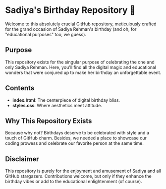 # Sadiya's Birthday Repository 🎉

Welcome to this absolutely crucial GitHub repository, meticulously crafted for the grand occasion of Sadiya Rehman's birthday (and oh, for "educational purposes" too, we guess).

## Purpose

This repository exists for the singular purpose of celebrating the one and only Sadiya Rehman. Here, you'll find all the digital magic and educational wonders that were conjured up to make her birthday an unforgettable event.

## Contents

- **index.html**: The centerpiece of digital birthday bliss.
- **styles.css**: Where aesthetics meet attitude.

## Why This Repository Exists

Because why not? Birthdays deserve to be celebrated with style and a touch of GitHub charm. Besides, we needed a place to showcase our coding prowess and celebrate our favorite person at the same time.

## Disclaimer

This repository is purely for the enjoyment and amusement of Sadiya and all GitHub stargazers. Contributions welcome, but only if they enhance the birthday vibes or add to the educational enlightenment (of course).
